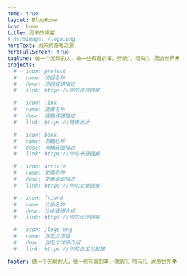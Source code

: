 ```yaml
---
home: true
layout: BlogHome
icon: home
title: 周末的博客
# heroImage: /logo.png
heroText: 周末的游戏之旅
heroFullScreen: true
tagline: 做一个无聊的人，做一些有趣的事，劈柴🎄、喂马🐎、周游世界🌍
projects:
  # - icon: project
  #   name: 项目名称
  #   desc: 项目详细描述
  #   link: https://你的项目链接

  # - icon: link
  #   name: 链接名称
  #   desc: 链接详细描述
  #   link: https://链接地址

  # - icon: book
  #   name: 书籍名称
  #   desc: 书籍详细描述
  #   link: https://你的书籍链接

  # - icon: article
  #   name: 文章名称
  #   desc: 文章详细描述
  #   link: https://你的文章链接

  # - icon: friend
  #   name: 伙伴名称
  #   desc: 伙伴详细介绍
  #   link: https://你的伙伴链接

  # - icon: /logo.png
  #   name: 自定义项目
  #   desc: 自定义详细介绍
  #   link: https://你的自定义链接

footer: 做一个无聊的人，做一些有趣的事，劈柴🎄、喂马🐎、周游世界🌍
---
```

